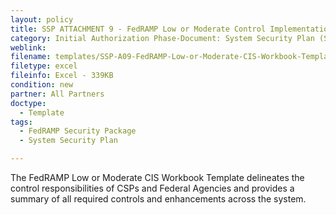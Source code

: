 ```yaml
---
layout: policy   
title: SSP ATTACHMENT 9 - FedRAMP Low or Moderate Control Implementation Summary (CIS) Workbook Template
category: Initial Authorization Phase-Document: System Security Plan (SSP)
weblink:
filename: templates/SSP-A09-FedRAMP-Low-or-Moderate-CIS-Workbook-Template.xlsx
filetype: excel
fileinfo: Excel - 339KB
condition: new
partner: All Partners
doctype:
  - Template
tags:
  - FedRAMP Security Package
  - System Security Plan

---
```

The FedRAMP Low or Moderate CIS Workbook Template delineates the control responsibilities of CSPs and Federal Agencies and provides a summary of all required controls and enhancements across the system.
